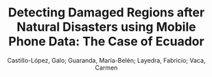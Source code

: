 ---
paperId: 56
author: Castillo-López, Galo; Guaranda, María-Belén; Layedra, Fabricio; Vaca, Carmen 
publicationauthor: Guaranda, M.
title: "Detecting Damaged Regions after Natural Disasters using Mobile Phone Data: The Case of Ecuador"
pdf: GUARANDA_LONG_56.pdf
poster: GUARANDA_LONG_56.png
alt: --
type: Oral
topic: Machine Learning
link: https://research.latinxinai.org/papers/neurips/2020/pdf/GUARANDA_LONG_56.pdf
conference: neurips
year: 2020
tags: neurips-2020
---